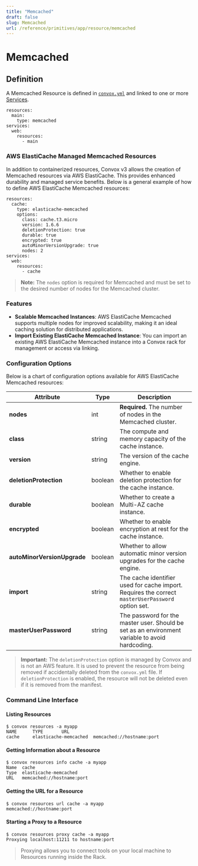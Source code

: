 ```yaml
---
title: "Memcached"
draft: false
slug: Memcached
url: /reference/primitives/app/resource/memcached
---
```

# Memcached

## Definition

A Memcached Resource is defined in [```convox.yml```](/configuration/convox-yml) and linked to one or more [Services](/reference/primitives/app/service).

```
resources:
  main:
    type: memcached
services:
  web:
    resources:
      - main
```


### AWS ElastiCache Managed Memcached Resources

In addition to containerized resources, Convox v3 allows the creation of Memcached resources via AWS ElastiCache. This provides enhanced durability and managed service benefits. Below is a general example of how to define AWS ElastiCache Memcached resources:

```
resources:
  cache:
    type: elasticache-memcached
    options:
      class: cache.t3.micro
      version: 1.6.6
      deletionProtection: true
      durable: true
      encrypted: true
      autoMinorVersionUpgrade: true
      nodes: 2
services:
  web:
    resources:
      - cache
```

> **Note:** The `nodes` option is required for Memcached and must be set to the desired number of nodes for the Memcached cluster.

### Features

- **Scalable Memcached Instances**: AWS ElastiCache Memcached supports multiple nodes for improved scalability, making it an ideal caching solution for distributed applications.
- **Import Existing ElastiCache Memcached Instance**: You can import an existing AWS ElastiCache Memcached instance into a Convox rack for management or access via linking.

### Configuration Options

Below is a chart of configuration options available for AWS ElastiCache Memcached resources:

| Attribute                | Type    | Description                                                                                       |
| ------------------------ | ------- | ------------------------------------------------------------------------------------------------- |
| **nodes**                | int     | **Required.** The number of nodes in the Memcached cluster.                                        |
| **class**                | string  | The compute and memory capacity of the cache instance.                                             |
| **version**              | string  | The version of the cache engine.                                                                   |
| **deletionProtection**   | boolean | Whether to enable deletion protection for the cache instance.                                      |
| **durable**              | boolean | Whether to create a Multi-AZ cache instance.                                                       |
| **encrypted**            | boolean | Whether to enable encryption at rest for the cache instance.                                       |
| **autoMinorVersionUpgrade** | boolean | Whether to allow automatic minor version upgrades for the cache engine.                           |
| **import**                    | string  | The cache identifier used for cache import. Requires the correct `masterUserPassword` option set.       |
| **masterUserPassword**        | string  | The password for the master user. Should be set as an environment variable to avoid hardcoding.               |

> **Important:** The `deletionProtection` option is managed by Convox and is not an AWS feature. It is used to prevent the resource from being removed if accidentally deleted from the `convox.yml` file. If `deletionProtection` is enabled, the resource will not be deleted even if it is removed from the manifest.

### Command Line Interface

#### Listing Resources
```
$ convox resources -a myapp
NAME      TYPE       URL
cache     elasticache-memcached  memcached://hostname:port
```

#### Getting Information about a Resource
```
$ convox resources info cache -a myapp
Name  cache
Type  elasticache-memcached
URL   memcached://hostname:port
```

#### Getting the URL for a Resource
```
$ convox resources url cache -a myapp
memcached://hostname:port
```

#### Starting a Proxy to a Resource
```
$ convox resources proxy cache -a myapp
Proxying localhost:11211 to hostname:port
```
> Proxying allows you to connect tools on your local machine to Resources running inside the Rack.
